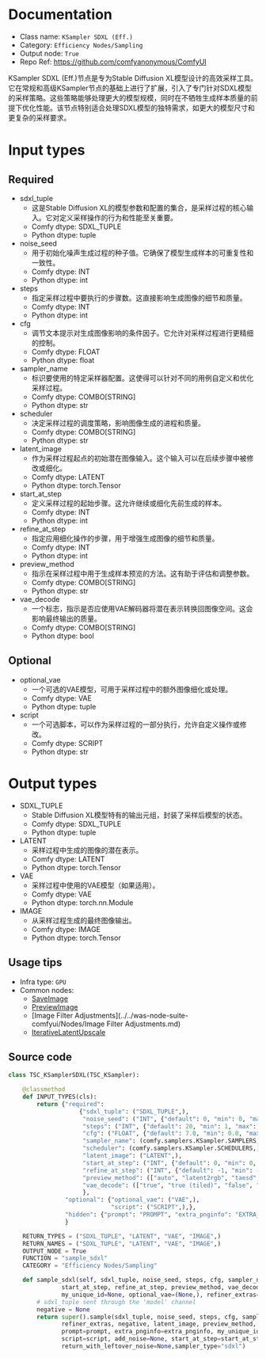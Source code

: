 
# Documentation
- Class name: `KSampler SDXL (Eff.)`
- Category: `Efficiency Nodes/Sampling`
- Output node: `True`
- Repo Ref: https://github.com/comfyanonymous/ComfyUI

KSampler SDXL (Eff.)节点是专为Stable Diffusion XL模型设计的高效采样工具。它在常规和高级KSampler节点的基础上进行了扩展，引入了专门针对SDXL模型的采样策略。这些策略能够处理更大的模型规模，同时在不牺牲生成样本质量的前提下优化性能。该节点特别适合处理SDXL模型的独特需求，如更大的模型尺寸和更复杂的采样要求。

# Input types
## Required
- sdxl_tuple
    - 这是Stable Diffusion XL的模型参数和配置的集合，是采样过程的核心输入。它对定义采样操作的行为和性能至关重要。
    - Comfy dtype: SDXL_TUPLE
    - Python dtype: tuple
- noise_seed
    - 用于初始化噪声生成过程的种子值。它确保了模型生成样本的可重复性和一致性。
    - Comfy dtype: INT
    - Python dtype: int
- steps
    - 指定采样过程中要执行的步骤数。这直接影响生成图像的细节和质量。
    - Comfy dtype: INT
    - Python dtype: int
- cfg
    - 调节文本提示对生成图像影响的条件因子。它允许对采样过程进行更精细的控制。
    - Comfy dtype: FLOAT
    - Python dtype: float
- sampler_name
    - 标识要使用的特定采样器配置。这使得可以针对不同的用例自定义和优化采样过程。
    - Comfy dtype: COMBO[STRING]
    - Python dtype: str
- scheduler
    - 决定采样过程的调度策略，影响图像生成的进程和质量。
    - Comfy dtype: COMBO[STRING]
    - Python dtype: str
- latent_image
    - 作为采样过程起点的初始潜在图像输入。这个输入可以在后续步骤中被修改或细化。
    - Comfy dtype: LATENT
    - Python dtype: torch.Tensor
- start_at_step
    - 定义采样过程的起始步骤。这允许继续或细化先前生成的样本。
    - Comfy dtype: INT
    - Python dtype: int
- refine_at_step
    - 指定应用细化操作的步骤，用于增强生成图像的细节和质量。
    - Comfy dtype: INT
    - Python dtype: int
- preview_method
    - 指示在采样过程中用于生成样本预览的方法。这有助于评估和调整参数。
    - Comfy dtype: COMBO[STRING]
    - Python dtype: str
- vae_decode
    - 一个标志，指示是否应使用VAE解码器将潜在表示转换回图像空间。这会影响最终输出的质量。
    - Comfy dtype: COMBO[STRING]
    - Python dtype: bool

## Optional
- optional_vae
    - 一个可选的VAE模型，可用于采样过程中的额外图像细化或处理。
    - Comfy dtype: VAE
    - Python dtype: tuple
- script
    - 一个可选脚本，可以作为采样过程的一部分执行，允许自定义操作或修改。
    - Comfy dtype: SCRIPT
    - Python dtype: str

# Output types
- SDXL_TUPLE
    - Stable Diffusion XL模型特有的输出元组，封装了采样后模型的状态。
    - Comfy dtype: SDXL_TUPLE
    - Python dtype: tuple
- LATENT
    - 采样过程中生成的图像的潜在表示。
    - Comfy dtype: LATENT
    - Python dtype: torch.Tensor
- VAE
    - 采样过程中使用的VAE模型（如果适用）。
    - Comfy dtype: VAE
    - Python dtype: torch.nn.Module
- IMAGE
    - 从采样过程生成的最终图像输出。
    - Comfy dtype: IMAGE
    - Python dtype: torch.Tensor


## Usage tips
- Infra type: `GPU`
- Common nodes:
    - [SaveImage](../../Comfy/Nodes/SaveImage.md)
    - [PreviewImage](../../Comfy/Nodes/PreviewImage.md)
    - [Image Filter Adjustments](../../was-node-suite-comfyui/Nodes/Image Filter Adjustments.md)
    - [IterativeLatentUpscale](../../ComfyUI-Impact-Pack/Nodes/IterativeLatentUpscale.md)



## Source code
```python
class TSC_KSamplerSDXL(TSC_KSampler):

    @classmethod
    def INPUT_TYPES(cls):
        return {"required":
                    {"sdxl_tuple": ("SDXL_TUPLE",),
                     "noise_seed": ("INT", {"default": 0, "min": 0, "max": 0xffffffffffffffff}),
                     "steps": ("INT", {"default": 20, "min": 1, "max": 10000}),
                     "cfg": ("FLOAT", {"default": 7.0, "min": 0.0, "max": 100.0}),
                     "sampler_name": (comfy.samplers.KSampler.SAMPLERS,),
                     "scheduler": (comfy.samplers.KSampler.SCHEDULERS,),
                     "latent_image": ("LATENT",),
                     "start_at_step": ("INT", {"default": 0, "min": 0, "max": 10000}),
                     "refine_at_step": ("INT", {"default": -1, "min": -1, "max": 10000}),
                     "preview_method": (["auto", "latent2rgb", "taesd", "none"],),
                     "vae_decode": (["true", "true (tiled)", "false", "output only", "output only (tiled)"],),
                     },
                "optional": {"optional_vae": ("VAE",),
                             "script": ("SCRIPT",),},
                "hidden": {"prompt": "PROMPT", "extra_pnginfo": "EXTRA_PNGINFO", "my_unique_id": "UNIQUE_ID",},
                }

    RETURN_TYPES = ("SDXL_TUPLE", "LATENT", "VAE", "IMAGE",)
    RETURN_NAMES = ("SDXL_TUPLE", "LATENT", "VAE", "IMAGE",)
    OUTPUT_NODE = True
    FUNCTION = "sample_sdxl"
    CATEGORY = "Efficiency Nodes/Sampling"

    def sample_sdxl(self, sdxl_tuple, noise_seed, steps, cfg, sampler_name, scheduler, latent_image,
               start_at_step, refine_at_step, preview_method, vae_decode, prompt=None, extra_pnginfo=None,
               my_unique_id=None, optional_vae=(None,), refiner_extras=None, script=None):
        # sdxl_tuple sent through the 'model' channel
        negative = None
        return super().sample(sdxl_tuple, noise_seed, steps, cfg, sampler_name, scheduler,
               refiner_extras, negative, latent_image, preview_method, vae_decode, denoise=1.0,
               prompt=prompt, extra_pnginfo=extra_pnginfo, my_unique_id=my_unique_id, optional_vae=optional_vae,
               script=script, add_noise=None, start_at_step=start_at_step, end_at_step=refine_at_step,
               return_with_leftover_noise=None,sampler_type="sdxl")

```
